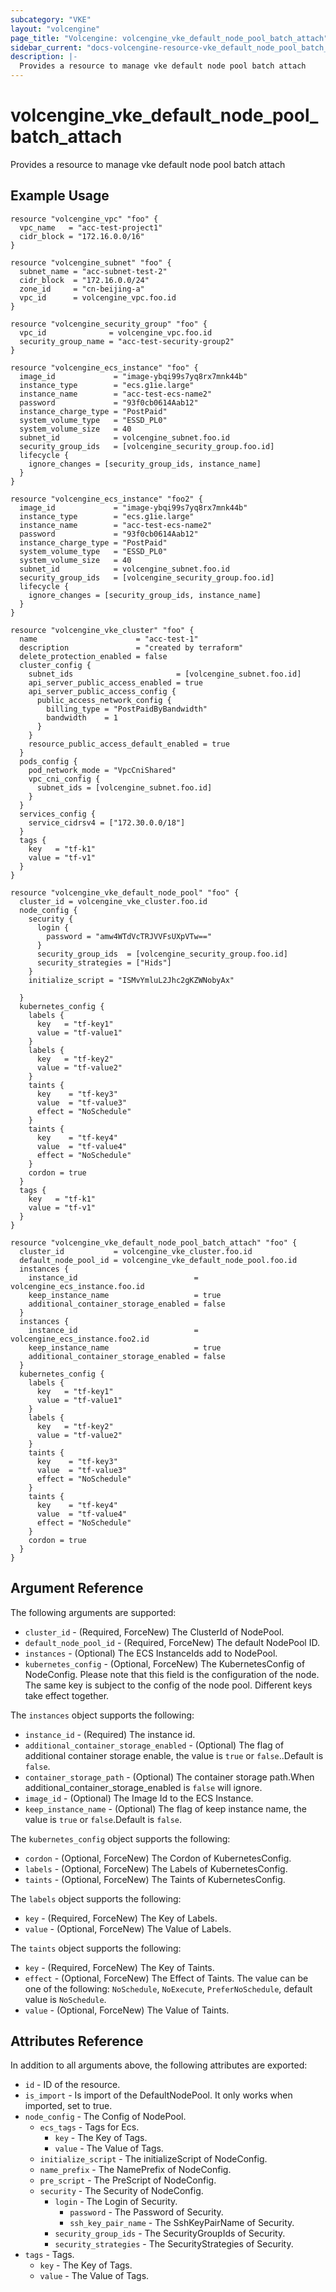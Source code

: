 ```yaml
---
subcategory: "VKE"
layout: "volcengine"
page_title: "Volcengine: volcengine_vke_default_node_pool_batch_attach"
sidebar_current: "docs-volcengine-resource-vke_default_node_pool_batch_attach"
description: |-
  Provides a resource to manage vke default node pool batch attach
---
```

# volcengine_vke_default_node_pool_batch_attach
Provides a resource to manage vke default node pool batch attach
## Example Usage
```hcl
resource "volcengine_vpc" "foo" {
  vpc_name   = "acc-test-project1"
  cidr_block = "172.16.0.0/16"
}

resource "volcengine_subnet" "foo" {
  subnet_name = "acc-subnet-test-2"
  cidr_block  = "172.16.0.0/24"
  zone_id     = "cn-beijing-a"
  vpc_id      = volcengine_vpc.foo.id
}

resource "volcengine_security_group" "foo" {
  vpc_id              = volcengine_vpc.foo.id
  security_group_name = "acc-test-security-group2"
}

resource "volcengine_ecs_instance" "foo" {
  image_id             = "image-ybqi99s7yq8rx7mnk44b"
  instance_type        = "ecs.g1ie.large"
  instance_name        = "acc-test-ecs-name2"
  password             = "93f0cb0614Aab12"
  instance_charge_type = "PostPaid"
  system_volume_type   = "ESSD_PL0"
  system_volume_size   = 40
  subnet_id            = volcengine_subnet.foo.id
  security_group_ids   = [volcengine_security_group.foo.id]
  lifecycle {
    ignore_changes = [security_group_ids, instance_name]
  }
}

resource "volcengine_ecs_instance" "foo2" {
  image_id             = "image-ybqi99s7yq8rx7mnk44b"
  instance_type        = "ecs.g1ie.large"
  instance_name        = "acc-test-ecs-name2"
  password             = "93f0cb0614Aab12"
  instance_charge_type = "PostPaid"
  system_volume_type   = "ESSD_PL0"
  system_volume_size   = 40
  subnet_id            = volcengine_subnet.foo.id
  security_group_ids   = [volcengine_security_group.foo.id]
  lifecycle {
    ignore_changes = [security_group_ids, instance_name]
  }
}

resource "volcengine_vke_cluster" "foo" {
  name                      = "acc-test-1"
  description               = "created by terraform"
  delete_protection_enabled = false
  cluster_config {
    subnet_ids                       = [volcengine_subnet.foo.id]
    api_server_public_access_enabled = true
    api_server_public_access_config {
      public_access_network_config {
        billing_type = "PostPaidByBandwidth"
        bandwidth    = 1
      }
    }
    resource_public_access_default_enabled = true
  }
  pods_config {
    pod_network_mode = "VpcCniShared"
    vpc_cni_config {
      subnet_ids = [volcengine_subnet.foo.id]
    }
  }
  services_config {
    service_cidrsv4 = ["172.30.0.0/18"]
  }
  tags {
    key   = "tf-k1"
    value = "tf-v1"
  }
}

resource "volcengine_vke_default_node_pool" "foo" {
  cluster_id = volcengine_vke_cluster.foo.id
  node_config {
    security {
      login {
        password = "amw4WTdVcTRJVVFsUXpVTw=="
      }
      security_group_ids  = [volcengine_security_group.foo.id]
      security_strategies = ["Hids"]
    }
    initialize_script = "ISMvYmluL2Jhc2gKZWNobyAx"

  }
  kubernetes_config {
    labels {
      key   = "tf-key1"
      value = "tf-value1"
    }
    labels {
      key   = "tf-key2"
      value = "tf-value2"
    }
    taints {
      key    = "tf-key3"
      value  = "tf-value3"
      effect = "NoSchedule"
    }
    taints {
      key    = "tf-key4"
      value  = "tf-value4"
      effect = "NoSchedule"
    }
    cordon = true
  }
  tags {
    key   = "tf-k1"
    value = "tf-v1"
  }
}

resource "volcengine_vke_default_node_pool_batch_attach" "foo" {
  cluster_id           = volcengine_vke_cluster.foo.id
  default_node_pool_id = volcengine_vke_default_node_pool.foo.id
  instances {
    instance_id                          = volcengine_ecs_instance.foo.id
    keep_instance_name                   = true
    additional_container_storage_enabled = false
  }
  instances {
    instance_id                          = volcengine_ecs_instance.foo2.id
    keep_instance_name                   = true
    additional_container_storage_enabled = false
  }
  kubernetes_config {
    labels {
      key   = "tf-key1"
      value = "tf-value1"
    }
    labels {
      key   = "tf-key2"
      value = "tf-value2"
    }
    taints {
      key    = "tf-key3"
      value  = "tf-value3"
      effect = "NoSchedule"
    }
    taints {
      key    = "tf-key4"
      value  = "tf-value4"
      effect = "NoSchedule"
    }
    cordon = true
  }
}
```
## Argument Reference
The following arguments are supported:
* `cluster_id` - (Required, ForceNew) The ClusterId of NodePool.
* `default_node_pool_id` - (Required, ForceNew) The default NodePool ID.
* `instances` - (Optional) The ECS InstanceIds add to NodePool.
* `kubernetes_config` - (Optional, ForceNew) The KubernetesConfig of NodeConfig. Please note that this field is the configuration of the node. The same key is subject to the config of the node pool. Different keys take effect together.

The `instances` object supports the following:

* `instance_id` - (Required) The instance id.
* `additional_container_storage_enabled` - (Optional) The flag of additional container storage enable, the value is `true` or `false`..Default is `false`.
* `container_storage_path` - (Optional) The container storage path.When additional_container_storage_enabled is `false` will ignore.
* `image_id` - (Optional) The Image Id to the ECS Instance.
* `keep_instance_name` - (Optional) The flag of keep instance name, the value is `true` or `false`.Default is `false`.

The `kubernetes_config` object supports the following:

* `cordon` - (Optional, ForceNew) The Cordon of KubernetesConfig.
* `labels` - (Optional, ForceNew) The Labels of KubernetesConfig.
* `taints` - (Optional, ForceNew) The Taints of KubernetesConfig.

The `labels` object supports the following:

* `key` - (Required, ForceNew) The Key of Labels.
* `value` - (Optional, ForceNew) The Value of Labels.

The `taints` object supports the following:

* `key` - (Required, ForceNew) The Key of Taints.
* `effect` - (Optional, ForceNew) The Effect of Taints. The value can be one of the following: `NoSchedule`, `NoExecute`, `PreferNoSchedule`, default value is `NoSchedule`.
* `value` - (Optional, ForceNew) The Value of Taints.

## Attributes Reference
In addition to all arguments above, the following attributes are exported:
* `id` - ID of the resource.
* `is_import` - Is import of the DefaultNodePool. It only works when imported, set to true.
* `node_config` - The Config of NodePool.
    * `ecs_tags` - Tags for Ecs.
        * `key` - The Key of Tags.
        * `value` - The Value of Tags.
    * `initialize_script` - The initializeScript of NodeConfig.
    * `name_prefix` - The NamePrefix of NodeConfig.
    * `pre_script` - The PreScript of NodeConfig.
    * `security` - The Security of NodeConfig.
        * `login` - The Login of Security.
            * `password` - The Password of Security.
            * `ssh_key_pair_name` - The SshKeyPairName of Security.
        * `security_group_ids` - The SecurityGroupIds of Security.
        * `security_strategies` - The SecurityStrategies of Security.
* `tags` - Tags.
    * `key` - The Key of Tags.
    * `value` - The Value of Tags.


